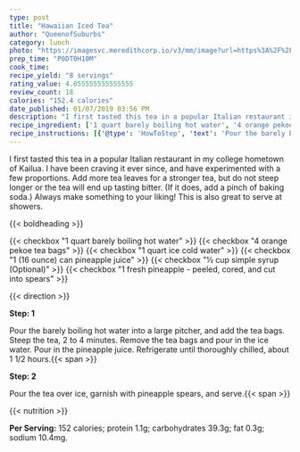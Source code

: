 ```yaml
---
type: post
title: "Hawaiian Iced Tea"
author: "QueenofSuburbs"
category: lunch
photo: "https://imagesvc.meredithcorp.io/v3/mm/image?url=https%3A%2F%2Fimages.media-allrecipes.com%2Fuserphotos%2F738877.jpg"
prep_time: "P0DT0H10M"
cook_time: 
recipe_yield: "8 servings"
rating_value: 4.055555555555555
review_count: 18
calories: "152.4 calories"
date_published: 01/07/2019 03:56 PM
description: "I first tasted this tea in a popular Italian restaurant in my college hometown of Kailua. I have been craving it ever since, and have experimented with a few proportions. Add more tea leaves for a stronger tea, but do not steep longer or the tea will end up tasting bitter. (If it does, add a pinch of baking soda.) Always make something to your liking! This is also great to serve at showers."
recipe_ingredient: ['1 quart barely boiling hot water', '4 orange pekoe tea bags', '1 quart ice cold water', '1 (16 ounce) can pineapple juice', '½ cup simple syrup', '1 fresh pineapple - peeled, cored, and cut into spears']
recipe_instructions: [{'@type': 'HowToStep', 'text': 'Pour the barely boiling hot water into a large pitcher, and add the tea bags. Steep the tea, 2 to 4 minutes. Remove the tea bags and pour in the ice water. Pour in the pineapple juice. Refrigerate until thoroughly chilled, about 1 1/2 hours.\n'}, {'@type': 'HowToStep', 'text': 'Pour the tea over ice, garnish with pineapple spears, and serve.\n'}]
---
```


I first tasted this tea in a popular Italian restaurant in my college hometown of Kailua. I have been craving it ever since, and have experimented with a few proportions. Add more tea leaves for a stronger tea, but do not steep longer or the tea will end up tasting bitter. (If it does, add a pinch of baking soda.) Always make something to your liking! This is also great to serve at showers. 

{{< boldheading >}}

{{< checkbox "1 quart barely boiling hot water" >}}
{{< checkbox "4  orange pekoe tea bags" >}}
{{< checkbox "1 quart ice cold water" >}}
{{< checkbox "1 (16 ounce) can pineapple juice" >}}
{{< checkbox "½ cup simple syrup  (Optional)" >}}
{{< checkbox "1  fresh pineapple - peeled, cored, and cut into spears" >}}


{{< direction >}}

**Step: 1**

Pour the barely boiling hot water into a large pitcher, and add the tea bags. Steep the tea, 2 to 4 minutes. Remove the tea bags and pour in the ice water. Pour in the pineapple juice. Refrigerate until thoroughly chilled, about 1 1/2 hours.{{< span >}}

**Step: 2**

Pour the tea over ice, garnish with pineapple spears, and serve.{{< span >}}

{{< nutrition >}}

**Per Serving:** 152 calories; protein 1.1g; carbohydrates 39.3g; fat 0.3g; sodium 10.4mg.